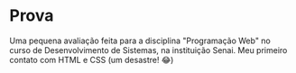 # Prova
Uma pequena avaliação feita para a disciplina "Programação Web" no curso de Desenvolvimento de Sistemas, na instituição Senai.
Meu primeiro contato com HTML e CSS (um desastre! 😂)
